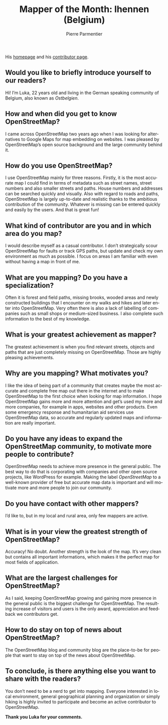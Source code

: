 ﻿---
title: "Mapper of the Month: lhennen (Belgium)"
featured:
layout: post
category: motm
author: Pierre Parmentier
lang: en
--- 

His [homepage](https://www.openstreetmap.org/user/lhennen) and his [contributor page](https://hdyc.neis-one.org/?lhennen).

## Would you like to briefly introduce yourself to our readers?

Hi! I’m Luka, 22 years old and living in the German speaking community of Belgium, also known as *Ostbelgien*.

## How and when did you get to know OpenStreetMap?

I came across OpenStreetMap two years ago when I was looking for alternatives to Google Maps for map embedding on websites. I was pleased by OpenStreetMap’s open source background and the large community behind it.

## How do you use OpenStreetMap?

I use OpenStreetMap mainly for three reasons. Firstly, it is the most accurate map I could find in terms of metadata such as street names, street numbers and also smaller streets and paths. House numbers and addresses can be searched quickly and visually. Also with regard to roads and
paths, OpenStreetMap is largely up-to-date and realistic thanks to the ambitious contribution of the community. Whatever is missing can be entered quickly and easily by the users. And that is
great fun!

## What kind of contributor are you and in which area do you map?

I would describe myself as a casual contributor. I don’t strategically scour OpenStreetMap for faults or track GPS paths, but update and check my own environment as much as possible. I focus on areas I am familiar with even without having a map in front of me.

## What are you mapping? Do you have a specialization?

Often it is forest and field paths, missing brooks, wooded areas and newly constructed buildings that I encounter on my walks and hikes and later enter into OpenStreetMap. Very often there is also a lack of labelling of companies such as small shops or medium-sized business. I also complete such information to the best of my knowledge.

## What is your greatest achievement as mapper?

The greatest achievement is when you find relevant streets, objects and paths that are just completely missing on OpenStreetMap. Those are highly pleasing achievements.

## Why are you mapping? What motivates you?

I like the idea of being part of a community that creates maybe the most accurate and complete free map out there in the internet and to make OpenStreetMap to the first choice when looking for map information. I hope OpenStreetMap gains more and more attention and get’s used my more and more companies, for example in apps, websites and other products. Even some emergency response and humanitarian aid services use OpenStreetMap data, so accurate and regularly updated maps and information are really important.

## Do you have any ideas to expand the OpenStreetMap community, to motivate more people to contribute?

OpenStreetMap needs to achieve more presence in the general public. The best way to do that is corporating with companies and other open source projects, like WordPress for example. Making the label *OpenStreetMap* to a well-known provider of free but accurate map data is important and will motivate more and more people to join our community.

## Do you have contact with other mappers?

I’d like to, but in my local and rural area, only few mappers are active.

## What is in your view the greatest strength of OpenStreetMap?

Accuracy! No doubt. Another strength is the look of the map. It’s very clean but contains all important informations, which makes it the perfect map for most fields of application.

## What are the largest challenges for OpenStreetMap?

As I said, keeping OpenStreetMap growing and gaining more presence in the general public is the biggest challenge for OpenStreetMap. The resulting increase of visitors and users is the only award, appreciation and feedback we contributors get.

## How to do stay on top of news about OpenStreetMap?

The OpenStreetMap blog and community blog are the place-to-be for people that want to stay on top of the news about OpenStreetMap.

## To conclude, is there anything else you want to share with the readers?

You don’t need to be a nerd to get into mapping. Everyone interested in local environment, general geographical planning and organization or simply hiking is highly invited to participate and become an active contributor to OpenStreetMap.

**Thank you Luka for your comments.**
